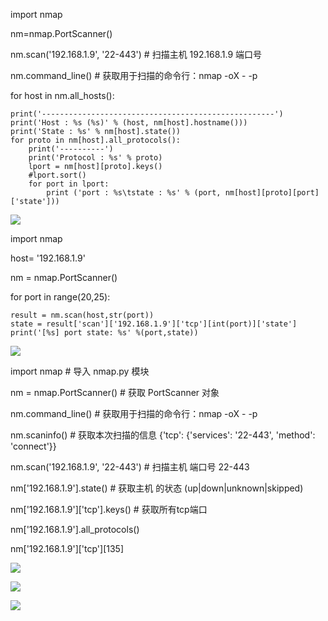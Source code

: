 import nmap

nm=nmap.PortScanner()

nm.scan('192.168.1.9', '22-443') # 扫描主机 192.168.1.9 端口号 

nm.command_line() # 获取用于扫描的命令行：nmap -oX - -p 

for host in nm.all_hosts():

    print('----------------------------------------------------')
    print('Host : %s (%s)' % (host, nm[host].hostname()))
    print('State : %s' % nm[host].state())
    for proto in nm[host].all_protocols():
        print('----------')
        print('Protocol : %s' % proto)
        lport = nm[host][proto].keys()
        #lport.sort()
        for port in lport:
            print ('port : %s\tstate : %s' % (port, nm[host][proto][port]['state']))


![](2.png)

import nmap

host= '192.168.1.9'

nm = nmap.PortScanner()

for port in range(20,25):

    result = nm.scan(host,str(port))
    state = result['scan']['192.168.1.9']['tcp'][int(port)]['state']
    print('[%s] port state: %s' %(port,state))

![](1.png)

import nmap # 导入 nmap.py 模块
 
nm = nmap.PortScanner() # 获取 PortScanner 对象
 
nm.command_line() # 获取用于扫描的命令行：nmap -oX - -p
 
nm.scaninfo() # 获取本次扫描的信息 {'tcp': {'services': '22-443', 'method': 'connect'}}

nm.scan('192.168.1.9', '22-443') # 扫描主机  端口号 22-443
 
nm['192.168.1.9'].state() # 获取主机  的状态 (up|down|unknown|skipped)
 
nm['192.168.1.9']['tcp'].keys() # 获取所有tcp端口
 
nm['192.168.1.9'].all_protocols()
 
nm['192.168.1.9']['tcp'][135]


![](3.png)


![](4.png)


![](5.png)